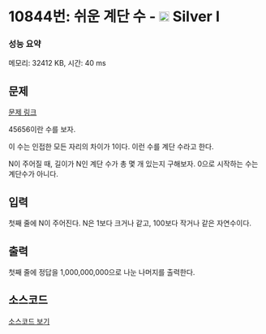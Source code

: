 # 10844번: 쉬운 계단 수 - <img src="https://static.solved.ac/tier_small/10.svg" style="height:20px" /> Silver I

<!-- performance -->
### 성능 요약
메모리: 32412 KB, 시간: 40 ms
<!-- end -->

## 문제

[문제 링크](https://boj.kr/10844)

<p>45656이란 수를 보자.</p>

<p>이 수는 인접한 모든 자리의 차이가 1이다. 이런 수를 계단 수라고 한다.</p>

<p>N이 주어질 때, 길이가 N인 계단 수가 총 몇 개 있는지 구해보자. 0으로 시작하는 수는 계단수가 아니다.</p>

## 입력

<p>첫째 줄에 N이 주어진다. N은 1보다 크거나 같고, 100보다 작거나 같은 자연수이다.</p>

## 출력

<p>첫째 줄에 정답을 1,000,000,000으로 나눈 나머지를 출력한다.</p>

## 소스코드

[소스코드 보기](쉬운%20계단%20수.py)